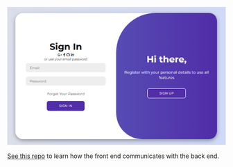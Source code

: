 ![App Screenshot](loginPage.png)


[See this repo](https://github.com/Carey99/user_auth) to learn how the front end communicates with the back end.
